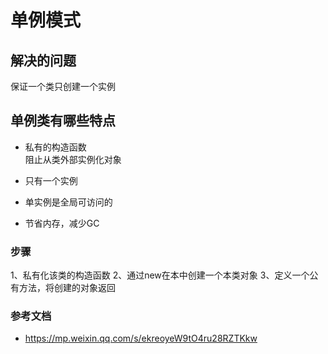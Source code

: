 # 单例模式


## 解决的问题
保证一个类只创建一个实例

## 单例类有哪些特点
- 私有的构造函数  
阻止从类外部实例化对象

- 只有一个实例
- 单实例是全局可访问的
- 节省内存，减少GC 


### 步骤
1、私有化该类的构造函数
2、通过new在本中创建一个本类对象
3、定义一个公有方法，将创建的对象返回

### 参考文档
- https://mp.weixin.qq.com/s/ekreoyeW9tO4ru28RZTKkw


